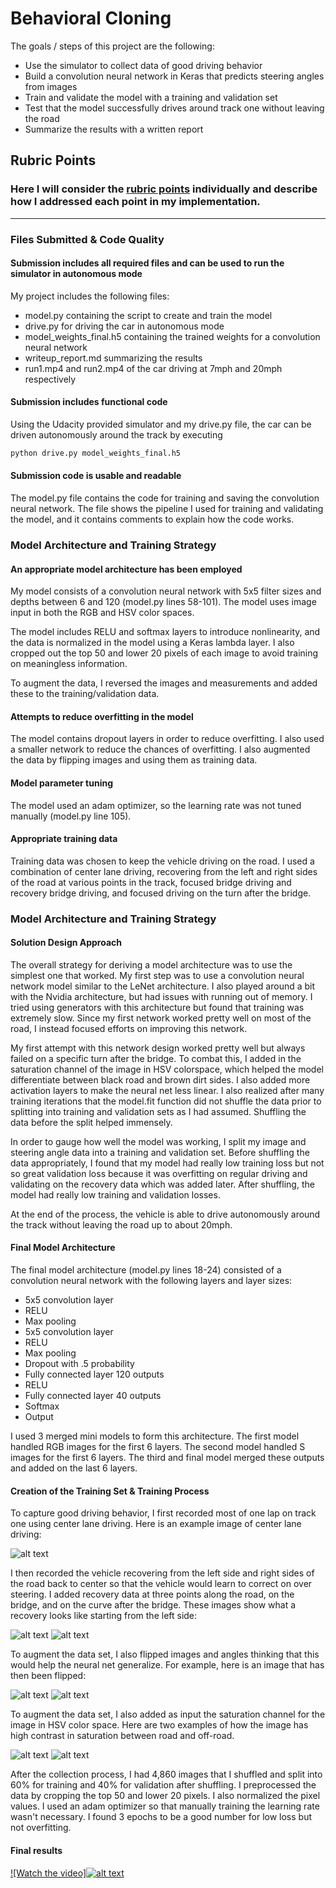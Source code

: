 # **Behavioral Cloning** 


The goals / steps of this project are the following:
* Use the simulator to collect data of good driving behavior
* Build a convolution neural network in Keras that predicts steering angles from images
* Train and validate the model with a training and validation set
* Test that the model successfully drives around track one without leaving the road
* Summarize the results with a written report


[//]: # (Image References)

[image1]: ./examples/center.jpg "Center Image"
[image2]: ./examples/recovery1.jpg "Recovery Image 1"
[image3]: ./examples/recovery1.jpg "Recovery Image 2"
[image4]: ./examples/flipped.png "Flipped Image"
[image5]: ./examples/sat_image.jpg "Sat Image 1"
[image6]: ./examples/sat_image2.jpg "Sat Image 2"

## Rubric Points
### Here I will consider the [rubric points](https://review.udacity.com/#!/rubrics/432/view) individually and describe how I addressed each point in my implementation.  

---
### Files Submitted & Code Quality

#### Submission includes all required files and can be used to run the simulator in autonomous mode

My project includes the following files:
* model.py containing the script to create and train the model
* drive.py for driving the car in autonomous mode
* model_weights_final.h5 containing the trained weights for a convolution neural network 
* writeup_report.md summarizing the results
* run1.mp4 and run2.mp4 of the car driving at 7mph and 20mph respectively

#### Submission includes functional code
Using the Udacity provided simulator and my drive.py file, the car can be driven autonomously around the track by executing 
```sh
python drive.py model_weights_final.h5
```

#### Submission code is usable and readable

The model.py file contains the code for training and saving the convolution neural network. The file shows the pipeline I used for training and validating the model, and it contains comments to explain how the code works.

### Model Architecture and Training Strategy

#### An appropriate model architecture has been employed

My model consists of a convolution neural network with 5x5 filter sizes and depths between 6 and 120 (model.py lines 58-101). The model uses image input in both the RGB and HSV color spaces.

The model includes RELU and softmax layers to introduce nonlinearity, and the data is normalized in the model using a Keras lambda layer. I also cropped out the top 50 and lower 20 pixels of each image to avoid training on meaningless information. 

To augment the data, I reversed the images and measurements and added these to the training/validation data.

#### Attempts to reduce overfitting in the model

The model contains dropout layers in order to reduce overfitting. I also used a smaller network to reduce the chances of overfitting. I also augmented the data by flipping images and using them as training data.

#### Model parameter tuning

The model used an adam optimizer, so the learning rate was not tuned manually (model.py line 105).

#### Appropriate training data

Training data was chosen to keep the vehicle driving on the road. I used a combination of center lane driving, recovering from the left and right sides of the road at various points in the track, focused bridge driving and recovery bridge driving, and focused driving on the turn after the bridge.

### Model Architecture and Training Strategy

#### Solution Design Approach

The overall strategy for deriving a model architecture was to use the simplest one that worked. My first step was to use a convolution neural network model similar to the LeNet architecture. I also played around a bit with the Nvidia architecture, but had issues with running out of memory. I tried using generators with this architecture but found that training was extremely slow. Since my first network worked pretty well on most of the road, I instead focused efforts on improving this network.

My first attempt with this network design worked pretty well but always failed on a specific turn after the bridge. To combat this, I added in the saturation channel of the image in HSV colorspace, which helped the model differentiate between black road and brown dirt sides. I also added more activation layers to make the neural net less linear. I also realized after many training iterations that the model.fit function did not shuffle the data prior to splitting into training and validation sets as I had assumed. Shuffling the data before the split helped immensely.

In order to gauge how well the model was working, I split my image and steering angle data into a training and validation set. Before shuffling the data appropriately, I found that my model had really low training loss but not so great validation loss because it was overfitting on regular driving and validating on the recovery data which was added later. After shuffling, the model had really low training and validation losses.

At the end of the process, the vehicle is able to drive autonomously around the track without leaving the road up to about 20mph.

#### Final Model Architecture

The final model architecture (model.py lines 18-24) consisted of a convolution neural network with the following layers and layer sizes:
- 5x5 convolution layer
- RELU
- Max pooling
- 5x5 convolution layer
- RELU
- Max pooling
- Dropout with .5 probability
- Fully connected layer 120 outputs
- RELU
- Fully connected layer 40 outputs
- Softmax
- Output

I used 3 merged mini models to form this architecture. The first model handled RGB images for the first 6 layers. The second model handled S images for the first 6 layers. The third and final model merged these outputs and added on the last 6 layers.

#### Creation of the Training Set & Training Process

To capture good driving behavior, I first recorded most of one lap on track one using center lane driving. Here is an example image of center lane driving:

![alt text][image1]

I then recorded the vehicle recovering from the left side and right sides of the road back to center so that the vehicle would learn to correct on over steering. I added recovery data at three points along the road, on the bridge, and on the curve after the bridge. These images show what a recovery looks like starting from the left side:

![alt text][image2]
![alt text][image3]


To augment the data set, I also flipped images and angles thinking that this would help the neural net generalize. For example, here is an image that has then been flipped:

![alt text][image2]
![alt text][image4]

To augment the data set, I also added as input the saturation channel for the image in HSV color space. Here are two examples of how the image has high contrast in saturation between road and off-road.

![alt text][image5]
![alt text][image6]

After the collection process, I had 4,860 images that I shuffled and split into 60% for training and 40% for validation after shuffling. I preprocessed the data by cropping the top 50 and lower 20 pixels. I also normalized the pixel values. I used an adam optimizer so that manually training the learning rate wasn't necessary. I found 3 epochs to be a good number for low loss but not overfitting.

#### Final results

[![Watch the video]![alt text][image1]](https://youtu.be/sZWqiCoFFnI)


